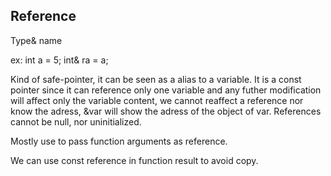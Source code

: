 Reference
---------

Type& name

ex: int a = 5;
    int& ra = a;

Kind of safe-pointer, it can be seen as a alias to a variable. It is a const pointer since it can reference only one variable and any futher modification will affect only the variable content, we cannot reaffect a reference nor know the adress, &var will show the adress of the object of var. References cannot be null, nor uninitialized.

Mostly use to pass function arguments as reference.

We can use const reference in function result to avoid copy.